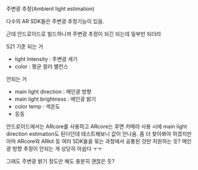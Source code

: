 주변광 추정(Ambient light estimation)

다수의 AR SDK들은 주변광 추정기능이 있음.

근데 안드로이드로 빌드하니까 주변광 추정이 되긴 되는데 일부만 되더라

S21 기준 되는 거

* light Intensity : 주변광 세기
* color : 평균 컬러 밸런스

안되는 거

* main light direction : 메인광 방향
* main light brightness : 메인광 밝기
* color temp : 색온도
* 등등

안드로이드에서는 ARcore를 사용하고 ARcore는 후면 카메라 사용 시에 main light direction estimation도 된다던데 테스트해보니 값이 안나옴. 좀 더 찾아봐야 하겠지만 아마 ARcore와 ARkit 등 여러 SDK들을 묶는 과정에서 공통된 것만 지원하는 듯? 메인광 방향 추정이 안되는 게 상당히 아쉽다 ㅜㅜ

그래도 주변광 밝기 정도만 해도 충분히 괜찮은 듯?